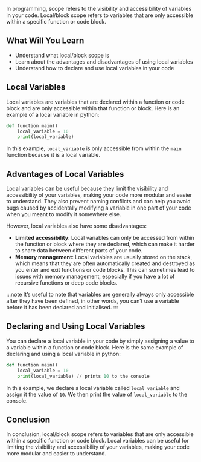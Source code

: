 In programming, scope refers to the visibility and accessibility of variables in your code. Local/block scope refers to variables that are only accessible within a specific function or code block.

## What Will You Learn

- Understand what local/block scope is
- Learn about the advantages and disadvantages of using local variables
- Understand how to declare and use local variables in your code

## Local Variables

Local variables are variables that are declared within a function or code block and are only accessible within that function or block. Here is an example of a local variable in python:

```python
def function main()
    local_variable = 10
    print(local_variable)
```

In this example, `local_variable` is only accessible from within the `main` function because it is a local variable.

## Advantages of Local Variables

Local variables can be useful because they limit the visibility and accessibility of your variables, making your code more modular and easier to understand. They also prevent naming conflicts and can help you avoid bugs caused by accidentally modifying a variable in one part of your code when you meant to modify it somewhere else.

However, local variables also have some disadvantages:

- **Limited accessibility**: Local variables can only be accessed from within the function or block where they are declared, which can make it harder to share data between different parts of your code.
- **Memory management**: Local variables are usually stored on the stack, which means that they are often automatically created and destroyed as you enter and exit functions or code blocks. This can sometimes lead to issues with memory management, especially if you have a lot of recursive functions or deep code blocks.

:::note
It’s useful to note that variables are generally always only accessible after they have been defined, in other words, you can’t use a variable before it has been declared and initialised.
:::
## Declaring and Using Local Variables

You can declare a local variable in your code by simply assigning a value to a variable within a function or code block. Here is the same example of declaring and using a local variable in python:

```python
def function main()
    local_variable = 10
    print(local_variable) // prints 10 to the console
```

In this example, we declare a local variable called `local_variable` and assign it the value of `10`. We then print the value of `local_variable` to the console.

## Conclusion

In conclusion, local/block scope refers to variables that are only accessible within a specific function or code block. Local variables can be useful for limiting the visibility and accessibility of your variables, making your code more modular and easier to understand.